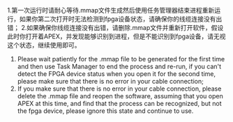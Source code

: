 1.第一次运行时请耐心等待.mmap文件生成然后使用任务管理器结束进程重新运行，如果你第二次打开时无法检测到fpga设备状态，请确保你的线缆连接没有出错；
2.如果确保你线缆连接没有出错，请删除.mmap文件并重新打开软件，假设此时你打开着APEX，并发现能够识别到进程，但是不能识别到fpga设备，请无视这个状态，继续使用即可。

1. Please wait patiently for the .mmap file to be generated for the first time and then use Task Manager to end the process and re-run, if you can't detect the FPGA device status
when you open it for the second time, please make sure that there is no error in your cable connection;
2. If you make sure that there is no error in your cable connection, please delete the .mmap file and reopen the software, assuming
that you open APEX at this time, and find that the process can be recognized, but not the fpga device, please ignore this state and continue to use.
